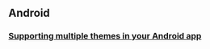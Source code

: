 ## Android

### [Supporting multiple themes in your Android app](http://www.hidroh.com/2015/02/16/support-multiple-themes-android-app/)


